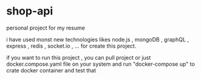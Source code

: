 # shop-api
personal project for my resume

i have used monst new technologies likes node.js , mongoDB , graphQL , express , redis , socket.io , ...  for create this project.

if you want to run this project , you can pull project or just docker.compose.yaml file on your system and run   "docker-compose up"  to crate docker container and test that
